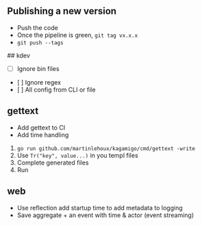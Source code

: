 ## Publishing a new version

- Push the code
- Once the pipeline is green, `git tag vx.x.x`
- `git push --tags`

## kdev

- [ ] Ignore bin files
- [ ] Ignore regex
- [ ] All config from CLI or file

## gettext

- Add gettext to CI
- Add time handling

1.  `go run github.com/martinlehoux/kagamigo/cmd/gettext -write`
2.  Use `Tr("key", value...)` in you templ files
3.  Complete generated files
4.  Run

## web

- Use reflection add startup time to add metadata to logging
- Save aggregate + an event with time & actor (event streaming)
